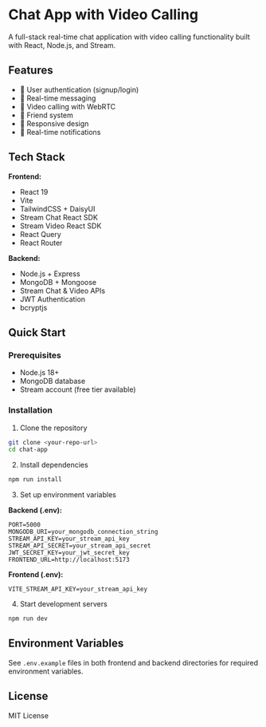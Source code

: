 # Chat App with Video Calling

A full-stack real-time chat application with video calling functionality built with React, Node.js, and Stream.

## Features

- 🔐 User authentication (signup/login)
- 💬 Real-time messaging
- 🎥 Video calling with WebRTC
- 👥 Friend system
- 📱 Responsive design
- 🔔 Real-time notifications

## Tech Stack

**Frontend:**
- React 19
- Vite
- TailwindCSS + DaisyUI
- Stream Chat React SDK
- Stream Video React SDK
- React Query
- React Router

**Backend:**
- Node.js + Express
- MongoDB + Mongoose
- Stream Chat & Video APIs
- JWT Authentication
- bcryptjs

## Quick Start

### Prerequisites
- Node.js 18+
- MongoDB database
- Stream account (free tier available)

### Installation

1. Clone the repository
```bash
git clone <your-repo-url>
cd chat-app
```

2. Install dependencies
```bash
npm run install
```

3. Set up environment variables

**Backend (.env):**
```env
PORT=5000
MONGODB_URI=your_mongodb_connection_string
STREAM_API_KEY=your_stream_api_key
STREAM_API_SECRET=your_stream_api_secret
JWT_SECRET_KEY=your_jwt_secret_key
FRONTEND_URL=http://localhost:5173
```

**Frontend (.env):**
```env
VITE_STREAM_API_KEY=your_stream_api_key
```

4. Start development servers
```bash
npm run dev
```


## Environment Variables

See `.env.example` files in both frontend and backend directories for required environment variables.

## License

MIT License

